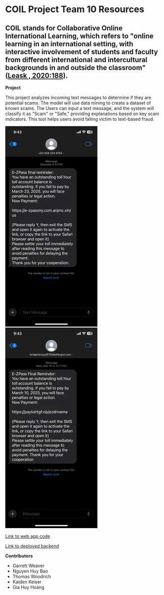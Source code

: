 # COIL Project Team 10 Resources

## COIL stands for Collaborative Online International Learning, which refers to "online learning in an international setting, with interactive involvement of students and faculty from different international and intercultural backgrounds in and outside the classroom" ([Leask , 2020:188](https://doi.org/10.1007/978-94-017-8905-9_244)).


**Project**

This project analyzes incoming text messages to determine if they are potential scams. The model will use data mining to create a dataset of known scams. The Users can input a text message, and the system will classify it as "Scam" or "Safe," providing explanations based on key scam indicators. This tool helps users avoid falling victim to text-based fraud.


![Example of scam text message](Scam1.PNG)![Example of scam text message 2](Scam2.PNG)

[Link to web app code](https://github.com/coil-team10/coil-team10.github.io)

[Link to deployed backend](https://coil10-scam-detection.azurewebsites.net/)

**Contributors**

* Garrett Weaver
* Nguyen Huy Bao
* Thomas Woodrich
* Kaiden Keiser
* Gia Huy Hoàng
